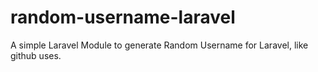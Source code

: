 # random-username-laravel
A simple Laravel Module to generate Random Username for Laravel, like github uses.
